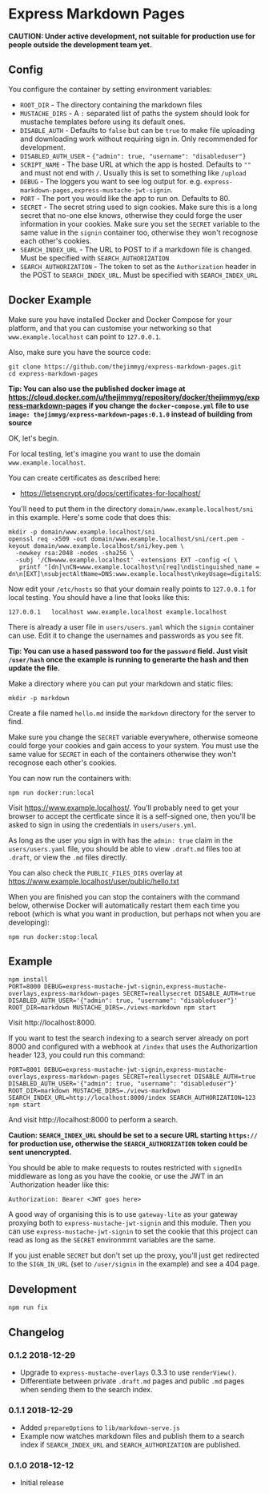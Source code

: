 # Express Markdown Pages

**CAUTION: Under active development, not suitable for production use for people
outside the development team yet.**

## Config

You configure the container by setting environment variables:

* `ROOT_DIR` - The directory containing the markdown files
* `MUSTACHE_DIRS` - A `:` separated list of paths the system should look for mustache templates before using its default ones.
* `DISABLE_AUTH` - Defaults to `false` but can be `true` to make file uploading and downloading work without requiring sign in. Only recommended for development.
* `DISABLED_AUTH_USER` - `{"admin": true, "username": "disableduser"}`
* `SCRIPT_NAME` - The base URL at which the app is hosted. Defaults to `""` and must not end with `/`. Usually this is set to something like `/upload`
* `DEBUG` - The loggers you want to see log output for. e.g. `express-markdown-pages,express-mustache-jwt-signin`.
* `PORT` - The port you would like the app to run on. Defaults to 80.
* `SECRET` - The secret string used to sign cookies. Make sure this is a long secret that no-one else knows, otherwise they could forge the user information in your cookies. Make sure you set the `SECRET` variable to the same value in the `signin` container too, otherwise they won't recognose each other's cookies.
* `SEARCH_INDEX_URL` - The URL to POST to if a markdown file is changed. Must be specified with `SEARCH_AUTHORIZATION`
* `SEARCH_AUTHORIZATION` - The token to set as the `Authorization` header in the POST to `SEARCH_INDEX_URL`. Must be specified with `SEARCH_INDEX_URL`

## Docker Example

Make sure you have installed Docker and Docker Compose for your platform, and
that you can customise your networking so that `www.example.localhost` can
point to `127.0.0.1`.

Also, make sure you have the source code:

```
git clone https://github.com/thejimmyg/express-markdown-pages.git
cd express-markdown-pages
```

**Tip: You can also use the published docker image at https://cloud.docker.com/u/thejimmyg/repository/docker/thejimmyg/express-markdown-pages if you change the `docker-compose.yml` file to use `image: thejimmyg/express-markdown-pages:0.1.0` instead of building from source**

OK, let's begin.

For local testing, let's imagine you want to use the domain `www.example.localhost`.

You can create certificates as described here:

* https://letsencrypt.org/docs/certificates-for-localhost/

You'll need to put them in the directory `domain/www.example.localhost/sni` in this example. Here's some code that does this:

```
mkdir -p domain/www.example.localhost/sni
openssl req -x509 -out domain/www.example.localhost/sni/cert.pem -keyout domain/www.example.localhost/sni/key.pem \
  -newkey rsa:2048 -nodes -sha256 \
  -subj '/CN=www.example.localhost' -extensions EXT -config <( \
   printf "[dn]\nCN=www.example.localhost\n[req]\ndistinguished_name = dn\n[EXT]\nsubjectAltName=DNS:www.example.localhost\nkeyUsage=digitalSignature\nextendedKeyUsage=serverAuth")
```

Now edit your `/etc/hosts` so that your domain really points to `127.0.0.1` for local testing. You should have a line that looks like this:

```
127.0.0.1	localhost www.example.localhost example.localhost
```

There is already a user file in `users/users.yaml` which the `signin` container can use. Edit it to change the usernames and passwords as you see fit.

**Tip: You can use a hased password too for the `password` field. Just visit `/user/hash` once the example is running to generarte the hash and then update the file.**

Make a directory where you can put your markdown and static files:

```
mkdir -p markdown
```

Create a file named `hello.md` inside the `markdown` directory for the server to find.

Make sure you change the `SECRET` variable everywhere, otherwise someone could forge your cookies and gain access to your system. You must use the same value for `SECRET` in each of the containers otherwise they won't recognose each other's cookies.

You can now run the containers with:

```
npm run docker:run:local
```

Visit https://www.example.localhost/. You'll probably need to get your browser to accept the certficate since it is a self-signed one, then you'll be asked to sign in using the credentials in `users/users.yml`.

As long as the user you sign in with has the `admin: true` claim in the `users/users.yaml` file, you should be able to view `.draft.md` files too at `.draft`, or view the `.md` files directly.

You can also check the `PUBLIC_FILES_DIRS` overlay at https://www.example.localhost/user/public/hello.txt

When you are finished you can stop the containers with the command below, otherwise Docker will automatically restart them each time you reboot (which is what you want in production, but perhaps not when you are developing):

```
npm run docker:stop:local
```

## Example

```
npm install
PORT=8000 DEBUG=express-mustache-jwt-signin,express-mustache-overlays,express-markdown-pages SECRET=reallysecret DISABLE_AUTH=true DISABLED_AUTH_USER='{"admin": true, "username": "disableduser"}' ROOT_DIR=markdown MUSTACHE_DIRS=./views-markdown npm start
```

Visit http://localhost:8000.

If you want to test the search indexing to a search server already on port 8000 and configured with a webhook at `/index` that uses the Authorizartion header 123, you could run this command:

```
PORT=8001 DEBUG=express-mustache-jwt-signin,express-mustache-overlays,express-markdown-pages SECRET=reallysecret DISABLE_AUTH=true DISABLED_AUTH_USER='{"admin": true, "username": "disableduser"}' ROOT_DIR=markdown MUSTACHE_DIRS=./views-markdown SEARCH_INDEX_URL=http://localhost:8000/index SEARCH_AUTHORIZATION=123 npm start
```

And visit http://localhost:8000 to perform a search.

**Caution: `SEARCH_INDEX_URL` should be set to a secure URL starting `https://` for production use, otherwise the `SEARCH_AUTHORIZATION` token could be sent unencrypted.**


You should be able to make requests to routes restricted with `signedIn`
middleware as long as you have the cookie, or use the JWT in an `Authorization
header like this:

```
Authorization: Bearer <JWT goes here>
```

A good way of organising this is to use `gateway-lite` as your gateway proxying
both to `express-mustache-jwt-signin` and this module. Then you can use
`express-mustache-jwt-signin` to set the cookie that this project can read as
long as the `SECRET` environmrnt variables are the same.

If you just enable `SECRET` but don't set up the proxy, you'll just get
redirected to the `SIGN_IN_URL` (set to `/user/signin` in the example) and see
a 404 page.

## Development

```
npm run fix
```

## Changelog

### 0.1.2 2018-12-29

* Upgrade to `express-mustache-overlays` 0.3.3 to use `renderView()`.
* Differentiate between private `.draft.md` pages and public `.md` pages when sending them to the search index.

### 0.1.1 2018-12-29

* Added `prepareOptions` to `lib/markdown-serve.js`
* Example now watches markdown files and publish them to a search index if `SEARCH_INDEX_URL` and `SEARCH_AUTHORIZATION` are published.

### 0.1.0 2018-12-12

* Initial release
